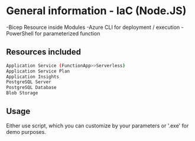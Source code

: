 # General information - IaC (Node.JS)

-Bicep Resource inside Modules
-Azure CLI for deployment / execution
-PowerShell for parameterized function


## Resources included

```bash
Application Service (FunctionApp>>Serverless)
Application Service Plan
Application Insights
PostgreSQL Server
PostgreSQL Database
Blob Storage
```


## Usage

Either use script, which you can customize by your parameters or '.exe' for demo purposes.
